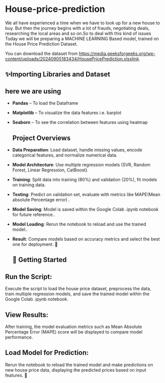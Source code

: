 # House-price-prediction  
We all have experienced a time when we have to look up for a new house to buy. But then the journey begins with a lot of frauds, negotiating deals, researching the local areas and so on.So to deal with this kind of issues Today we will be preparing a MACHINE LEARNING Based model, trained on the House Price Prediction Dataset. 

You can download the dataset from https://media.geeksforgeeks.org/wp-content/uploads/20240905183434/HousePricePrediction.xlsxlink.


## ✨Importing Libraries and Dataset 

## here we are using 

- **Pandas** – To load the Dataframe
- **Matplotlib** – To visualize the data features i.e. barplot
- **Seaborn** – To see the correlation between features using heatmap

  ## Project Overviews
- **Data Preparation**: Load dataset, handle missing values, encode categorical features, and normalize numerical data.

- **Model Architecture**: Use multiple regression models (SVR, Random Forest, Linear Regression, CatBoost).

- **Training**: Split data into training (80%) and validation (20%), fit models on training data.

- **Testing**: Predict on validation set, evaluate with metrics like MAPE(Mean absolute Percentage error) .

- **Model Saving**: Model is saved within the Google Colab .ipynb notebook for future reference..

- **Model Loading**: Rerun the notebook to reload and use the trained model..

- **Result**: Compare models based on accuracy metrics and select the best one for deployment. 🚀

  ## **🚀 Getting Started**
 ## Run the Script:
Execute the script to load the house price dataset, preprocess the data, train multiple regression models, and save the trained model within the Google Colab .ipynb notebook.

## View Results:
After training, the model evaluation metrics such as Mean Absolute Percentage Error (MAPE)  score will be displayed to compare model performance.

## Load Model for Prediction:
Rerun the notebook to reload the trained model and make predictions on new house price data, displaying the predicted prices based on input features. 🚀




